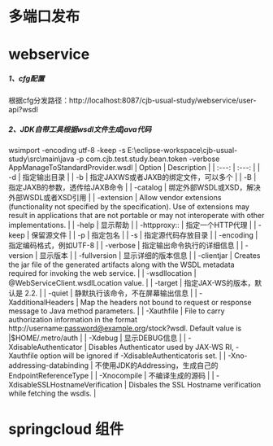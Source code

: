多端口发布
============

webservice
===========
##### 1、cfg配置
根据cfg分发路径：http://localhost:8087/cjb-usual-study/webservice/user-api?wsdl
##### 2、JDK自带工具根据wsdl文件生成java代码
wsimport -encoding utf-8 -keep -s E:\eclipse-workspace\cjb-usual-study\src\main\java -p com.cjb.test.study.bean.token -verbose AppManageToStandardProvider.wsdl
| Option | Description |
| :---: | :---: |
| -d <directory> | 指定输出目录 |
| -b <path> | 指定JAXWS或者JAXB的绑定文件，可以多个 |
| -B <jaxbOption> | 指定JAXB的参数，透传给JAXB命令 |
| -catalog | 绑定外部WSDL或XSD，解决外部WSDL或者XSD引用 |
| -extension | Allow vendor extensions (functionality not specified by the specification). Use of extensions may result in applications that are not portable or may not interoperate with other implementations. |
| -help | 显示帮助 |
| -httpproxy:<host>:<port> | 指定一个HTTP代理 |
| -keep | 保留源文件 |
| -p <pkg> | 指定包名 |
| -s <directory> | 指定源代码存放目录 |
| -encoding <encoding> | 指定编码格式，例如UTF-8 |
| -verbose | 指定输出命令执行的详细信息 |
| -version | 显示版本 |
| -fullversion | 显示详细的版本信息 |
| -clientjar <jarfile> | Creates the jar file of the generated artifacts along with the WSDL metadata required for invoking the web service. |
| -wsdllocation <location> | @WebServiceClient.wsdlLocation value. |
| -target <version> | 指定JAX-WS的版本，默认是 2.2. |
| -quiet | 静默执行该命令，不在屏幕输出信息 |
| -XadditionalHeaders | Map the headers not bound to request or response message to Java method parameters. |
| -Xauthfile | File to carry authorization information in the format http://username:password@example.org/stock?wsdl. Default value is  |$HOME/.metro/auth |
| -Xdebug | 显示DEBUG信息 |
| -XdisableAuthenticator | Disables Authenticator used by JAX-WS RI, -Xauthfile option will be ignored if -XdisableAuthenticatoris set. |
| -Xno-addressing-databinding | 不使用JDK的Addressing，生成自己的EndpointReferenceType |
| -Xnocompile | 不编译生成的源码 |
| -XdisableSSLHostnameVerification | Disbales the SSL Hostname verification while fetching the wsdls. |

springcloud 组件
=========================
